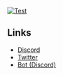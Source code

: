 [![Test](https://github-readme-stats.vercel.app/api/wakatime?username=voidpro&layout=compact)](https://wakatime.com/@voidpro)<br>

## Links
 - [Discord](https://api.voids.top/discord)
 - [Twitter](https://twitter.com/voidpro_dev)
 - [Bot (Discord)](https://discord.com/api/oauth2/authorize?client_id=1130546409913995354&permissions=1380030147654&scope=bot%20applications.commands)


